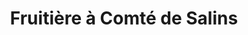 ---
title: "Fruitière à Comté de Salins"
url: /salins-les-bains/fruitiere-a-comte-de-salins/
shop: ferme
---